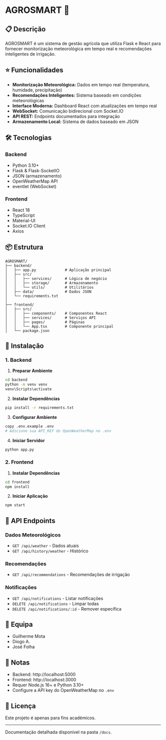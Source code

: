 # AGROSMART 🌱

## 📋 Descrição
AGROSMART é um sistema de gestão agrícola que utiliza Flask e React para fornecer monitorização meteorológica em tempo real e recomendações inteligentes de irrigação.

## ⭐ Funcionalidades

- **Monitorização Meteorológica:** Dados em tempo real (temperatura, humidade, precipitação)
- **Recomendações Inteligentes:** Sistema baseado em condições meteorológicas
- **Interface Moderna:** Dashboard React com atualizações em tempo real
- **WebSocket:** Comunicação bidirecional com Socket.IO
- **API REST:** Endpoints documentados para integração
- **Armazenamento Local:** Sistema de dados baseado em JSON

## 🛠️ Tecnologias

### Backend
- Python 3.10+
- Flask & Flask-SocketIO
- JSON (armazenamento)
- OpenWeatherMap API
- eventlet (WebSocket)

### Frontend
- React 18
- TypeScript
- Material-UI
- Socket.IO Client
- Axios

## 📦 Estrutura
```
AGROSMART/
├── backend/                
│   ├── app.py             # Aplicação principal
│   ├── src/
│   │   ├── services/      # Lógica de negócio
│   │   ├── storage/       # Armazenamento
│   │   └── utils/         # Utilitários
│   ├── data/              # Dados JSON
│   └── requirements.txt    
│
├── frontend/              
│   ├── src/
│   │   ├── components/    # Componentes React
│   │   ├── services/      # Serviços API
│   │   ├── pages/         # Páginas
│   │   └── App.tsx        # Componente principal
│   └── package.json
```

## 🚀 Instalação

### 1. Backend

1. **Preparar Ambiente**
```bash
cd backend
python -m venv venv
venv\Scripts\activate
```

2. **Instalar Dependências**
```bash
pip install -r requirements.txt
```

3. **Configurar Ambiente**
```bash
copy .env.example .env
# Adicione sua API_KEY do OpenWeatherMap no .env
```

4. **Iniciar Servidor**
```bash
python app.py
```

### 2. Frontend

1. **Instalar Dependências**
```bash
cd frontend
npm install
```

2. **Iniciar Aplicação**
```bash
npm start
```

## 📡 API Endpoints

### Dados Meteorológicos
- `GET /api/weather` - Dados atuais
- `GET /api/history/weather` - Histórico

### Recomendações
- `GET /api/recommendations` - Recomendações de irrigação

### Notificações
- `GET /api/notifications` - Listar notificações
- `DELETE /api/notifications` - Limpar todas
- `DELETE /api/notifications/:id` - Remover específica

## 👥 Equipa
- Guilherme Mota
- Diogo A.
- José Folha

## 📝 Notas
- Backend: http://localhost:5000
- Frontend: http://localhost:3000
- Requer Node.js 16+ e Python 3.10+
- Configure a API key do OpenWeatherMap no `.env`

## 📄 Licença
Este projeto é apenas para fins académicos.

---
Documentação detalhada disponível na pasta `/docs`.